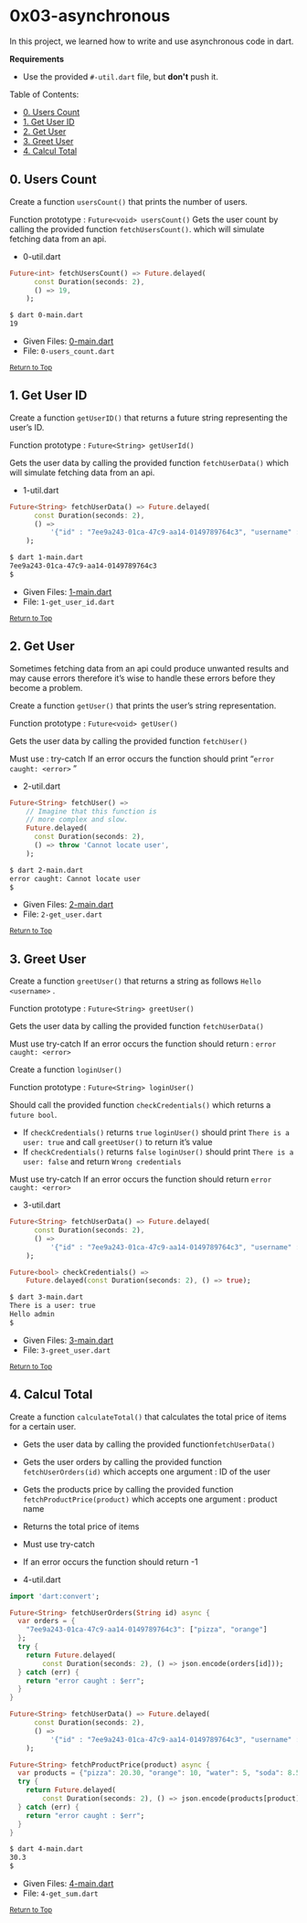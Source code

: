 # 0x03-asynchronous
In this project, we learned how to write and use asynchronous code in dart.

**Requirements**
- Use the provided `#-util.dart` file, but **don't** push it.

Table of Contents:
- [0. Users Count](#0-users-count)
- [1. Get User ID](#1-get-user-id)
- [2. Get User](#2-get-user)
- [3. Greet User](#3-greet-user)
- [4. Calcul Total](#4-calcul-total)

## 0. Users Count
Create a function `usersCount()` that prints the number of users.

Function prototype : `Future<void> usersCount()` Gets the user count by calling the provided function `fetchUsersCount()`. which will simulate fetching data from an api.

- 0-util.dart
```dart
Future<int> fetchUsersCount() => Future.delayed(
      const Duration(seconds: 2),
      () => 19,
    );
```

```sh
$ dart 0-main.dart
19
```

- Given Files: [0-main.dart](0-main.dart)
- File: `0-users_count.dart`

<sub>[Return to Top](#0x03-asynchronous)</sub>

## 1. Get User ID
Create a function `getUserID()` that returns a future string representing the user’s ID.

Function prototype : `Future<String> getUserId()`

Gets the user data by calling the provided function `fetchUserData()` which will simulate fetching data from an api.

- 1-util.dart
```dart
Future<String> fetchUserData() => Future.delayed(
      const Duration(seconds: 2),
      () =>
          '{"id" : "7ee9a243-01ca-47c9-aa14-0149789764c3", "username" : "admin"}',
    );
```

```sh
$ dart 1-main.dart
7ee9a243-01ca-47c9-aa14-0149789764c3
$
```

- Given Files: [1-main.dart](1-main.dart)
- File: `1-get_user_id.dart`

<sub>[Return to Top](#0x03-asynchronous)</sub>

## 2. Get User
Sometimes fetching data from an api could produce unwanted results and may cause errors therefore it’s wise to handle these errors before they become a problem.

Create a function `getUser()` that prints the user’s string representation.

Function prototype : `Future<void> getUser()`

Gets the user data by calling the provided function `fetchUser()`

Must use : try-catch If an error occurs the function should print “`error caught: <error>` ”

- 2-util.dart
```dart
Future<String> fetchUser() =>
    // Imagine that this function is
    // more complex and slow.
    Future.delayed(
      const Duration(seconds: 2),
      () => throw 'Cannot locate user',
    );
```

```sh
$ dart 2-main.dart
error caught: Cannot locate user
$
```

- Given Files: [2-main.dart](2-main.dart)
- File: `2-get_user.dart`

<sub>[Return to Top](#0x03-asynchronous)</sub>

## 3. Greet User
Create a function `greetUser()` that returns a string as follows `Hello <username>` .

Function prototype : `Future<String> greetUser()`

Gets the user data by calling the provided function `fetchUserData()`

Must use try-catch If an error occurs the function should return : `error caught: <error>`

Create a function `loginUser()`

Function prototype : `Future<String> loginUser()`

Should call the provided function `checkCredentials()` which returns a `future bool`.

- If `checkCredentials()` returns `true` `loginUser()` should print `There is a user: true` and call `greetUser()` to return it’s value
- If `checkCredentials()` returns `false` `loginUser()` should print `There is a user: false` and return `Wrong credentials`

Must use try-catch If an error occurs the function should return `error caught: <error>`

- 3-util.dart
```dart
Future<String> fetchUserData() => Future.delayed(
      const Duration(seconds: 2),
      () =>
          '{"id" : "7ee9a243-01ca-47c9-aa14-0149789764c3", "username" : "admin"}',
    );

Future<bool> checkCredentials() =>
    Future.delayed(const Duration(seconds: 2), () => true);
```

```sh
$ dart 3-main.dart
There is a user: true
Hello admin
$
```

- Given Files: [3-main.dart](3-main.dart)
- File: `3-greet_user.dart`

<sub>[Return to Top](#0x03-asynchronous)</sub>

## 4. Calcul Total
Create a function `calculateTotal()` that calculates the total price of items for a certain user.
- Gets the user data by calling the provided function`fetchUserData()`
- Gets the user orders by calling the provided function `fetchUserOrders(id)` which accepts one argument : ID of the user
- Gets the products price by calling the provided function `fetchProductPrice(product)` which accepts one argument : product name
- Returns the total price of items
- Must use try-catch
- If an error occurs the function should return -1

- 4-util.dart
```dart
import 'dart:convert';

Future<String> fetchUserOrders(String id) async {
  var orders = {
    "7ee9a243-01ca-47c9-aa14-0149789764c3": ["pizza", "orange"]
  };
  try {
    return Future.delayed(
        const Duration(seconds: 2), () => json.encode(orders[id]));
  } catch (err) {
    return "error caught : $err";
  }
}

Future<String> fetchUserData() => Future.delayed(
      const Duration(seconds: 2),
      () =>
          '{"id" : "7ee9a243-01ca-47c9-aa14-0149789764c3", "username" : "admin"}',
    );

Future<String> fetchProductPrice(product) async {
  var products = {"pizza": 20.30, "orange": 10, "water": 5, "soda": 8.5};
  try {
    return Future.delayed(
        const Duration(seconds: 2), () => json.encode(products[product]));
  } catch (err) {
    return "error caught : $err";
  }
}
```

```sh
$ dart 4-main.dart
30.3
$
```

- Given Files: [4-main.dart](4-main.dart)
- File: `4-get_sum.dart`

<sub>[Return to Top](#0x03-asynchronous)</sub>
